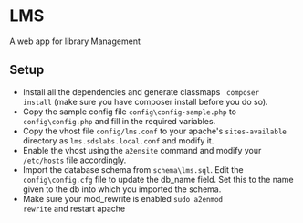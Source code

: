# LMS
A web app for library Management

## Setup
* Install all the dependencies and generate classmaps <code> composer install</code> (make sure you have composer install before you do so).
* Copy the sample config file <code>config\config-sample.php</code> to <code>config\config.php</code> and fill in the required variables.
* Copy the vhost file <code>config/lms.conf</code> to your apache's <code>sites-available</code> directory as <code>lms.sdslabs.local.conf</code> and modify it.
* Enable the vhost using the <code>a2ensite</code> command and modify your <code>/etc/hosts</code> file accordingly.
* Import the database schema from <code>schema\lms.sql</code>. Edit the <code>config\config.cfg</code> file to update the db_name field. Set this to the name given to the db into which you imported the schema.
* Make sure your mod_rewrite is enabled <code>sudo a2enmod rewrite</code> and restart apache

